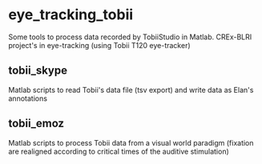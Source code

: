 # eye_tracking_tobii
Some tools to process data recorded by TobiiStudio in Matlab.
CREx-BLRI project's in eye-tracking (using Tobii T120 eye-tracker)


## tobii_skype
Matlab scripts to read Tobii's data file (tsv export) and write data as Elan's annotations

## tobii_emoz
Matlab scripts to process Tobii data from a visual world paradigm (fixation are realigned according to critical times of the auditive stimulation)

